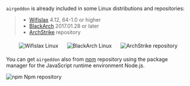 `airgeddon` is already included in some Linux distributions and repositories:

> - [Wifislax] 4.12, 64-1.0 or higher
> - [BlackArch] 2017.01.28 or later
> - [ArchStrike] repository

[Wifislax]: http://www.wifislax.com
[BlackArch]: https://blackarch.org
[ArchStrike]: https://archstrike.org/wiki

<p align="center">
	<img src="https://raw.githubusercontent.com/v1s1t0r1sh3r3/airgeddon/docker/imgs/wiki/wifislax_linux.png" hspace="10" vspace="6" title="Wifislax Linux"/>
	<img src="https://raw.githubusercontent.com/v1s1t0r1sh3r3/airgeddon/docker/imgs/wiki/blackarch_linux.png" hspace="10" vspace="6" title="BlackArch Linux"/>
	<img src="https://raw.githubusercontent.com/v1s1t0r1sh3r3/airgeddon/docker/imgs/wiki/archstrike.png" hspace="10" vspace="6" title="ArchStrike repository"/>
</p>

You can get `airgeddon` also from [npm] repository using the package manager for the JavaScript runtime environment Node.js.

![npm](https://raw.githubusercontent.com/v1s1t0r1sh3r3/airgeddon/docker/imgs/wiki/npm.png) Npm repository

[npm]: https://www.npmjs.com/package/get-airgeddon